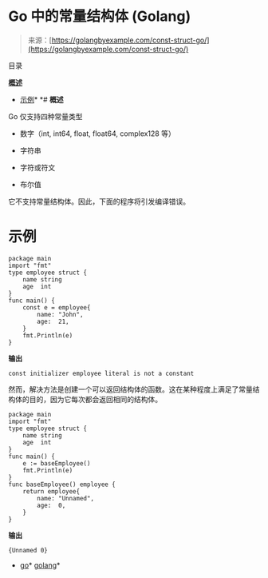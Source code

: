 <!--yml

类别：未分类

日期：2024-10-13 06:28:37

-->

# Go 中的常量结构体 (Golang)

> 来源：[https://golangbyexample.com/const-struct-go/](https://golangbyexample.com/const-struct-go/)

目录

**[概述](#Overview "Overview")**

+   [示例](#Example "Example")*  *# **概述**

Go 仅支持四种常量类型

+   数字（int, int64, float, float64, complex128 等）

+   字符串

+   字符或符文

+   布尔值

它不支持常量结构体。因此，下面的程序将引发编译错误。

# **示例**

```
package main
import "fmt"
type employee struct {
    name string
    age  int
}
func main() {
    const e = employee{
        name: "John",
        age:  21,
    }
    fmt.Println(e)
}
```

**输出**

```
const initializer employee literal is not a constant
```

然而，解决方法是创建一个可以返回结构体的函数。这在某种程度上满足了常量结构体的目的，因为它每次都会返回相同的结构体。

```
package main
import "fmt"
type employee struct {
    name string
    age  int
}
func main() {
    e := baseEmployee()
    fmt.Println(e)
}
func baseEmployee() employee {
    return employee{
        name: "Unnamed",
        age:  0,
    }
}
```

**输出**

```
{Unnamed 0}
```

+   [go](https://golangbyexample.com/tag/go/)*   [golang](https://golangbyexample.com/tag/golang/)*
